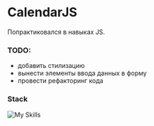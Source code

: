 # CalendarJS

Попрактиковался в навыках JS.

<h3>TODO:</h3>
<ul>
  <li>добавить стилизацию</li>
  <li>вынести элементы ввода данных в форму</li>
  <li>провести рефакторинг кода</li>
</ul>

<h3>Stack</h3>

![My Skills](https://skillicons.dev/icons?i=html,js)
